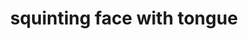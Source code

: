 ---
layout: smileys&emotion
title: squinting face with tongue
emoji: squinting_face_with_tongue
permalink: 😝.html
---